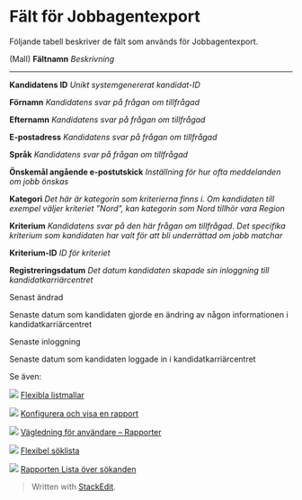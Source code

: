 # Fält för Jobbagentexport

Följande tabell beskriver de fält som används för Jobbagentexport.

(Mall)
**Fältnamn**
*Beskrivning*
***
**Kandidatens ID**
*Unikt systemgenererat kandidat-ID*

**Förnamn**
*Kandidatens svar på frågan om tillfrågad*

**Efternamn**
*Kandidatens svar på frågan om tillfrågad*

**E-postadress**
*Kandidatens svar på frågan om tillfrågad*

**Språk**
*Kandidatens svar på frågan om tillfrågad*

**Önskemål angående e-postutskick**
*Inställning för hur ofta meddelanden om jobb önskas*

**Kategori**
*Det här är kategorin som kriterierna finns i. Om kandidaten till exempel väljer kriteriet ”Nord”, kan kategorin som Nord tillhör vara Region*

**Kriterium**
*Kandidatens svar på den här frågan om tillfrågad. Det specifika kriterium som kandidaten har valt för att bli underrättad om jobb matchar*

**Kriterium-ID**
*ID för kriteriet*

**Registreringsdatum**
*Det datum kandidaten skapade sin inloggning till kandidatkarriärcentret*

Senast ändrad

Senaste datum som kandidaten gjorde en ändring av någon informationen i kandidatkarriärcentret

Senaste inloggning

Senaste datum som kandidaten loggade in i kandidatkarriärcentret

Se även:

![](../Resources/Images/icon-document-link.png)  [Flexibla listmallar](export_templates.htm)

![](../Resources/Images/icon-document-link.png)  [Konfigurera och visa en rapport](configuring_and_running_a_report.htm)

![](../Resources/Images/icon-document-link.png)  [Vägledning för användare – Rapporter](guide_for_users_reports.htm)

![](../Resources/Images/icon-document-link.png)  [Flexibel söklista](candidate_report.htm)

![](../Resources/Images/icon-document-link.png)  [Rapporten Lista över sökanden](applicant_list_report.htm)


> Written with [StackEdit](https://stackedit.io/).
<!--stackedit_data:
eyJoaXN0b3J5IjpbMTg2MDUyODQzOF19
-->